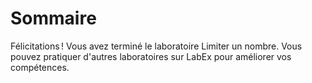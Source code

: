 # Sommaire

Félicitations ! Vous avez terminé le laboratoire Limiter un nombre. Vous pouvez pratiquer d'autres laboratoires sur LabEx pour améliorer vos compétences.
